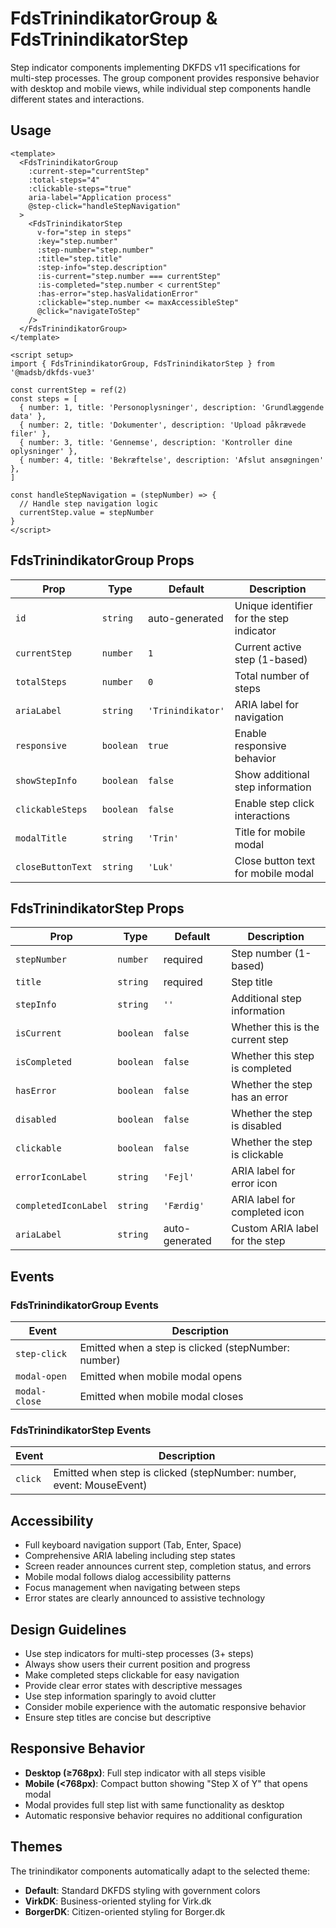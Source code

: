 # FdsTrinindikatorGroup & FdsTrinindikatorStep

Step indicator components implementing DKFDS v11 specifications for multi-step processes. The group component provides responsive behavior with desktop and mobile views, while individual step components handle different states and interactions.

## Usage

```vue
<template>
  <FdsTrinindikatorGroup
    :current-step="currentStep"
    :total-steps="4"
    :clickable-steps="true"
    aria-label="Application process"
    @step-click="handleStepNavigation"
  >
    <FdsTrinindikatorStep
      v-for="step in steps"
      :key="step.number"
      :step-number="step.number"
      :title="step.title"
      :step-info="step.description"
      :is-current="step.number === currentStep"
      :is-completed="step.number < currentStep"
      :has-error="step.hasValidationError"
      :clickable="step.number <= maxAccessibleStep"
      @click="navigateToStep"
    />
  </FdsTrinindikatorGroup>
</template>

<script setup>
import { FdsTrinindikatorGroup, FdsTrinindikatorStep } from '@madsb/dkfds-vue3'

const currentStep = ref(2)
const steps = [
  { number: 1, title: 'Personoplysninger', description: 'Grundlæggende data' },
  { number: 2, title: 'Dokumenter', description: 'Upload påkrævede filer' },
  { number: 3, title: 'Gennemse', description: 'Kontroller dine oplysninger' },
  { number: 4, title: 'Bekræftelse', description: 'Afslut ansøgningen' },
]

const handleStepNavigation = (stepNumber) => {
  // Handle step navigation logic
  currentStep.value = stepNumber
}
</script>
```

## FdsTrinindikatorGroup Props

| Prop              | Type      | Default           | Description                              |
| ----------------- | --------- | ----------------- | ---------------------------------------- |
| `id`              | `string`  | auto-generated    | Unique identifier for the step indicator |
| `currentStep`     | `number`  | `1`               | Current active step (1-based)            |
| `totalSteps`      | `number`  | `0`               | Total number of steps                    |
| `ariaLabel`       | `string`  | `'Trinindikator'` | ARIA label for navigation                |
| `responsive`      | `boolean` | `true`            | Enable responsive behavior               |
| `showStepInfo`    | `boolean` | `false`           | Show additional step information         |
| `clickableSteps`  | `boolean` | `false`           | Enable step click interactions           |
| `modalTitle`      | `string`  | `'Trin'`          | Title for mobile modal                   |
| `closeButtonText` | `string`  | `'Luk'`           | Close button text for mobile modal       |

## FdsTrinindikatorStep Props

| Prop                 | Type      | Default        | Description                      |
| -------------------- | --------- | -------------- | -------------------------------- |
| `stepNumber`         | `number`  | required       | Step number (1-based)            |
| `title`              | `string`  | required       | Step title                       |
| `stepInfo`           | `string`  | `''`           | Additional step information      |
| `isCurrent`          | `boolean` | `false`        | Whether this is the current step |
| `isCompleted`        | `boolean` | `false`        | Whether this step is completed   |
| `hasError`           | `boolean` | `false`        | Whether the step has an error    |
| `disabled`           | `boolean` | `false`        | Whether the step is disabled     |
| `clickable`          | `boolean` | `false`        | Whether the step is clickable    |
| `errorIconLabel`     | `string`  | `'Fejl'`       | ARIA label for error icon        |
| `completedIconLabel` | `string`  | `'Færdig'`     | ARIA label for completed icon    |
| `ariaLabel`          | `string`  | auto-generated | Custom ARIA label for the step   |

## Events

### FdsTrinindikatorGroup Events

| Event         | Description                                         |
| ------------- | --------------------------------------------------- |
| `step-click`  | Emitted when a step is clicked (stepNumber: number) |
| `modal-open`  | Emitted when mobile modal opens                     |
| `modal-close` | Emitted when mobile modal closes                    |

### FdsTrinindikatorStep Events

| Event   | Description                                                          |
| ------- | -------------------------------------------------------------------- |
| `click` | Emitted when step is clicked (stepNumber: number, event: MouseEvent) |

## Accessibility

- Full keyboard navigation support (Tab, Enter, Space)
- Comprehensive ARIA labeling including step states
- Screen reader announces current step, completion status, and errors
- Mobile modal follows dialog accessibility patterns
- Focus management when navigating between steps
- Error states are clearly announced to assistive technology

## Design Guidelines

- Use step indicators for multi-step processes (3+ steps)
- Always show users their current position and progress
- Make completed steps clickable for easy navigation
- Provide clear error states with descriptive messages
- Use step information sparingly to avoid clutter
- Consider mobile experience with the automatic responsive behavior
- Ensure step titles are concise but descriptive

## Responsive Behavior

- **Desktop (≥768px)**: Full step indicator with all steps visible
- **Mobile (<768px)**: Compact button showing "Step X of Y" that opens modal
- Modal provides full step list with same functionality as desktop
- Automatic responsive behavior requires no additional configuration

## Themes

The trinindikator components automatically adapt to the selected theme:

- **Default**: Standard DKFDS styling with government colors
- **VirkDK**: Business-oriented styling for Virk.dk
- **BorgerDK**: Citizen-oriented styling for Borger.dk
